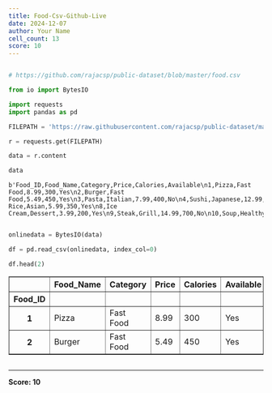 ```yaml
---
title: Food-Csv-Github-Live
date: 2024-12-07
author: Your Name
cell_count: 13
score: 10
---
```


```python

```


```python
# https://github.com/rajacsp/public-dataset/blob/master/food.csv
```


```python
from io import BytesIO
```


```python
import requests
import pandas as pd
```


```python
FILEPATH = 'https://raw.githubusercontent.com/rajacsp/public-dataset/master/food.csv'
```


```python
r = requests.get(FILEPATH)
```


```python
data = r.content
```


```python
data
```




    b'Food_ID,Food_Name,Category,Price,Calories,Available\n1,Pizza,Fast Food,8.99,300,Yes\n2,Burger,Fast Food,5.49,450,Yes\n3,Pasta,Italian,7.99,400,No\n4,Sushi,Japanese,12.99,250,Yes\n5,Tacos,Mexican,6.99,200,No\n6,Salad,Healthy,4.99,150,Yes\n7,Fried Rice,Asian,5.99,350,Yes\n8,Ice Cream,Dessert,3.99,200,Yes\n9,Steak,Grill,14.99,700,No\n10,Soup,Healthy,3.49,100,Yes\n'




```python

```


```python
onlinedata = BytesIO(data)
```


```python
df = pd.read_csv(onlinedata, index_col=0)
```


```python
df.head(2)
```




<div>
<style scoped>
    .dataframe tbody tr th:only-of-type {
        vertical-align: middle;
    }

    .dataframe tbody tr th {
        vertical-align: top;
    }

    .dataframe thead th {
        text-align: right;
    }
</style>
<table border="1" class="dataframe">
  <thead>
    <tr style="text-align: right;">
      <th></th>
      <th>Food_Name</th>
      <th>Category</th>
      <th>Price</th>
      <th>Calories</th>
      <th>Available</th>
    </tr>
    <tr>
      <th>Food_ID</th>
      <th></th>
      <th></th>
      <th></th>
      <th></th>
      <th></th>
    </tr>
  </thead>
  <tbody>
    <tr>
      <th>1</th>
      <td>Pizza</td>
      <td>Fast Food</td>
      <td>8.99</td>
      <td>300</td>
      <td>Yes</td>
    </tr>
    <tr>
      <th>2</th>
      <td>Burger</td>
      <td>Fast Food</td>
      <td>5.49</td>
      <td>450</td>
      <td>Yes</td>
    </tr>
  </tbody>
</table>
</div>




```python

```


---
**Score: 10**
